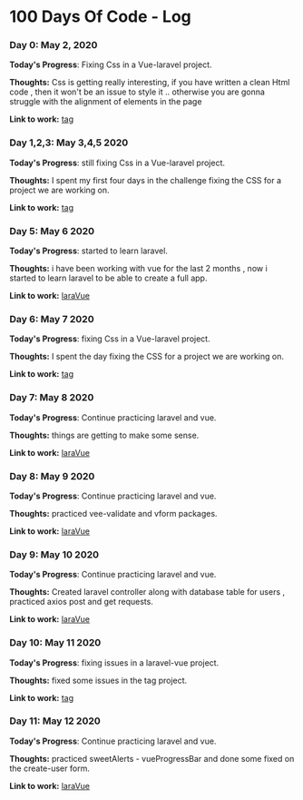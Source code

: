 # 100 Days Of Code - Log

### Day 0: May 2, 2020

**Today's Progress**: Fixing Css in a Vue-laravel project.

**Thoughts:** Css is getting really interesting, if you have written a clean Html code , then it won't be an issue to style it .. otherwise you are gonna struggle with the alignment of elements in the page

**Link to work:** [tag](#)

### Day 1,2,3: May 3,4,5 2020

**Today's Progress**: still fixing Css in a Vue-laravel project.

**Thoughts:** I spent my first four days in the challenge fixing the CSS for a project we are working on.

**Link to work:** [tag](#)

### Day 5: May 6 2020

**Today's Progress**: started to learn laravel.

**Thoughts:** i have been working with vue for the last 2 months , now i started to learn laravel to be able to create a full app.

**Link to work:** [laraVue](https://github.com/amans199/laraVue)

### Day 6: May 7 2020

**Today's Progress**: fixing Css in a Vue-laravel project.

**Thoughts:** I spent the day fixing the CSS for a project we are working on.

**Link to work:** [tag](#)

### Day 7: May 8 2020

**Today's Progress**: Continue practicing laravel and vue.

**Thoughts:** things are getting to make some sense.

**Link to work:** [laraVue](https://github.com/amans199/laraVue)


### Day 8: May 9 2020

**Today's Progress**: Continue practicing laravel and vue.

**Thoughts:** practiced vee-validate and vform packages.

**Link to work:** [laraVue](https://github.com/amans199/laraVue)


### Day 9: May 10 2020

**Today's Progress**: Continue practicing laravel and vue.

**Thoughts:** Created laravel controller along with database table for users , practiced axios post and get requests.

**Link to work:** [laraVue](https://github.com/amans199/laraVue)

### Day 10: May 11 2020

**Today's Progress**: fixing issues in a laravel-vue project.

**Thoughts:** fixed some issues in the tag project.

**Link to work:** [tag](#)

### Day 11: May 12 2020

**Today's Progress**: Continue practicing laravel and vue.

**Thoughts:** practiced sweetAlerts - vueProgressBar and done some fixed on the create-user form.

**Link to work:** [laraVue](https://github.com/amans199/laraVue)


